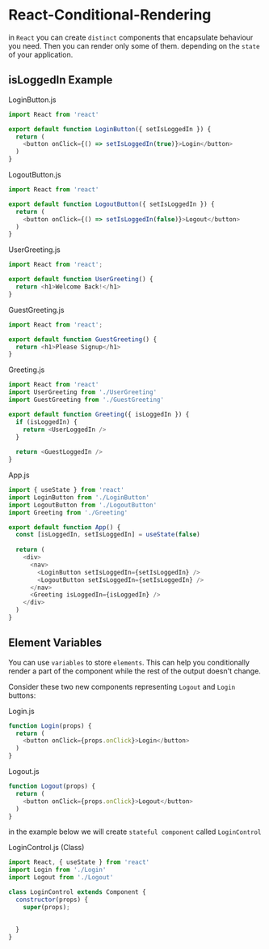 # React-Conditional-Rendering

in `React` you can create `distinct` components that encapsulate behaviour you need. Then you can render only some of them. depending on the `state` of your application.

## isLoggedIn Example

LoginButton.js
```js
import React from 'react'

export default function LoginButton({ setIsLoggedIn }) {
  return (
    <button onClick={() => setIsLoggedIn(true)}>Login</button>
  )
}
```

LogoutButton.js
```js
import React from 'react'

export default function LogoutButton({ setIsLoggedIn }) {
  return (
    <button onClick={() => setIsLoggedIn(false)}>Logout</button>
  )
}
```

UserGreeting.js
```js
import React from 'react';

export default function UserGreeting() {
  return <h1>Welcome Back!</h1>
}
```

GuestGreeting.js
```js
import React from 'react';

export default function GuestGreeting() {
  return <h1>Please Signup</h1>
}
```

Greeting.js
```js
import React from 'react'
import UserGreeting from './UserGreeting'
import GuestGreeting from './GuestGreeting'

export default function Greeting({ isLoggedIn }) {
  if (isLoggedIn) {
    return <UserLoggedIn />
  } 
  
  return <GuestLoggedIn />
}
```

App.js
```js
import { useState } from 'react'
import LoginButton from './LoginButton'
import LogoutButton from './LogoutButton'
import Greeting from './Greeting'

export default function App() {
  const [isLoggedIn, setIsLoggedIn] = useState(false)
  
  return (
    <div>
      <nav>
        <LoginButton setIsLoggedIn={setIsLoggedIn} />
        <LogoutButton setIsLoggedIn={setIsLoggedIn} />
      </nav>
      <Greeting isLoggedIn={isLoggedIn} />
    </div>
  )
}
```


## Element Variables

You can use `variables` to store `elements`. This can help you conditionally render a part of the component while the rest of the output doesn't change.

Consider these two new components representing `Logout` and `Login` buttons:

Login.js
```js
function Login(props) {
  return (
    <button onClick={props.onClick}>Login</button>
  )
}
```

Logout.js
```js
function Logout(props) {
  return (
    <button onClick={props.onClick}>Logout</button>
  )
}
```

in the example below we will create `stateful component` called `LoginControl`

LoginControl.js (Class)
```js
import React, { useState } from 'react'
import Login from './Login'
import Logout from './Logout'

class LoginControl extends Component {
  constructor(props) {
    super(props);
    
    
  }
}
```
